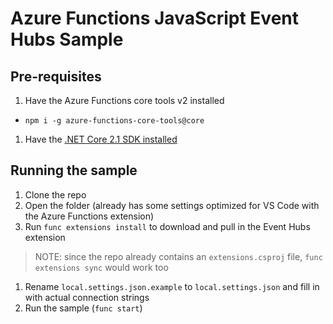 # Azure Functions JavaScript Event Hubs Sample

## Pre-requisites

1. Have the Azure Functions core tools v2 installed
 - `npm i -g azure-functions-core-tools@core`
1. Have the [.NET Core 2.1 SDK installed](https://www.microsoft.com/net/download)

## Running the sample

1. Clone the repo
1. Open the folder (already has some settings optimized for VS Code with the Azure Functions extension)
1. Run `func extensions install` to download and pull in the Event Hubs extension
 > NOTE: since the repo already contains an `extensions.csproj` file, `func extensions sync` would work too
1. Rename `local.settings.json.example` to `local.settings.json` and fill in with actual connection strings
1. Run the sample (`func start`)